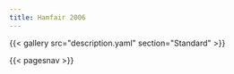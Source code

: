 ```yaml
---
title: Hamfair 2006
---
```


{{< gallery src="description.yaml" section="Standard" >}}

{{< pagesnav >}}
